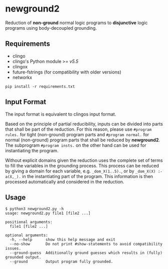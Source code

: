 # newground2
Reduction of **non-ground** normal logic programs to **disjunctive** logic programs using body-decoupled grounding.

## Requirements
* clingo 
* clingo's Python module >= *v5.5*
* clingox
* future-fstrings (for compatibility with older versions)
* networkx
```
pip install -r requirements.txt
```

## Input Format
The input format is equivalent to clingos input format.

Based on the principle of partial reducibility, inputs can be divided into parts that shall be part of the reduction. For this reason, please use `#program rules.` for tight (non-ground) program parts and `#program normal.` for normal (non-ground) program parts that shall be reduced by **newground2**. The subprogram `#program insts.` on the other hand can be used for instantiating the program.

Without explicit domains given the reduction uses the complete set of terms to fill the variables in the grounding process. This process can be reduced by giving a domain for each variable, e.g. `_dom_X(1..5).`, or by `_dom_X(X) :- a(X,_).` in the instantiating part of the program. This information is then processed automatically and considered in the reduction.

## Usage
```
$ python3 newground2.py -h
usage: newground2.py file1 [file2 ...]

positional arguments:
  file1 [file2 ...]

optional arguments:
  -h, --help      show this help message and exit
  --no-show       Do not print #show-statements to avoid compatibility issues.
  --ground-guess  Additionally ground guesses which results in (fully) grounded output.
  --ground        Output program fully grounded.
```